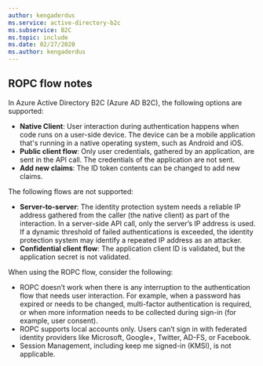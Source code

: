 ```yaml
---
author: kengaderdus
ms.service: active-directory-b2c
ms.subservice: B2C
ms.topic: include
ms.date: 02/27/2020
ms.author: kengaderdus
---
```

## ROPC flow notes
In Azure Active Directory B2C (Azure AD B2C), the following options are supported:

- **Native Client**: User interaction during authentication happens when code runs on a user-side device. The device can be a mobile application that's running in a native operating system, such as Android and iOS.
- **Public client flow**: Only user credentials, gathered by an application, are sent in the API call. The credentials of the application are not sent.
- **Add new claims**: The ID token contents can be changed to add new claims.

The following flows are not supported:

- **Server-to-server**: The identity protection system needs a reliable IP address gathered from the caller (the native client) as part of the interaction. In a server-side API call, only the server’s IP address is used. If a dynamic threshold of failed authentications is exceeded, the identity protection system may identify a repeated IP address as an attacker.
- **Confidential client flow**: The application client ID is validated, but the application secret is not validated.

When using the ROPC flow, consider the following:

- ROPC doesn’t work when there is any interruption to the authentication flow that needs user interaction. For example, when a password has expired or needs to be changed, multi-factor authentication is required, or when more information needs to be collected during sign-in (for example, user consent).
- ROPC supports local accounts only. Users can’t sign in with federated identity providers like Microsoft, Google+, Twitter, AD-FS, or Facebook.
- Session Management, including keep me signed-in (KMSI), is not applicable.
